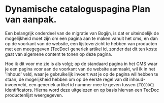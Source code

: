 # Dynamische cataloguspagina Plan van aanpak.

Een belangrijk onderdeel van de migratie van Bogijn, is dat er uiteindelijk de mogelijkheid moet zijn om een pagina aan te maken vanuit het cms, en dan op de voorkant van de website, een lijstoverzicht te hebben van producten met een meegegeven (TecDoc) generiek artikel id, zonder dat dit ten koste gaat van algemene content te tonen op deze pagina.

Hoe ik dit voor me zie is als volgt; op de standaard pagina in het CMS waar je een pagina voor aan de voorkant van de website aanmaakt, wil ik in het 'Inhoud' veld, waar je gebruikelijk invoert wat je op de pagina wil hebben te staan, de mogelijkheid hebben om op de eerste regel van dit inhoud-invoerveld, een generiek artikel id nummer mee te geven tussen `{TECDOC}` identificators. Hierna word deze uitgelezen en op basis hiervan een TecDoc productenlijst weergegeven.